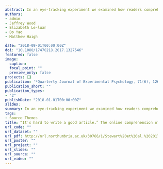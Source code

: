 ```yaml
---
abstract: In an eye-tracking experiment we examined how readers comprehend indirect replies when they are uttered in reply to a direct question. Participants read vignettes that described two characters engaged in dialogue. Each dialogue contained a direct question (e.g., How are you doing in Chemistry?) answered with an excuse (e.g., The exams are not fair). In response to direct questions, such indirect replies are typically used to avoid a face-threatening disclosure (e.g., doing badly on the Chemistry course). Our goal was to determine whether readers are sensitive during reading to the indirect meaning communicated by such replies. Of the three contexts we examined, the first described a negative, face-threatening situation, the second a positive, non-face threatening situation, while the third was neutral. Analysis of reading times to the replies provides strong evidence that readers are sensitive online to the face-saving function of indirect replies.
authors: 
- admin
- Jeffrey Wood
- Elizabeth Le-luan
- Bo Yao
- Matthew Haigh

date: "2018-09-01T00:00:00Z"
doi: "10.1080/17470218.2017.1327546"
featured: false
image:
  caption: 
  focal_point: ""
  preview_only: false
projects: []
publication: '*Quarterly Journal of Experimental Psychology, 71(6), 1265-1269*'
publication_short: "" 
publication_types:
- "2"
publishDate: "2018-01-01T00:00:00Z" 
slides: 
summary: In an eye-tracking experiment we examined how readers comprehend indirect replies when they are uttered in reply to a direct question. Participants read vignettes that described two characters engaged in dialogue.
tags: 
- Source Themes 
title: “It’s hard to write a good article.” The online comprehension of excuses as indirect replies.
url_code: ""
url_dataset: ""
url_pdf: http://nrl.northumbria.ac.uk/30766/1/Stewart%20et%20al.%202017%20QJEP.pdf
url_poster: ""
url_project: ""
url_slides: ""
url_source: ""
url_video: ""
---
```

